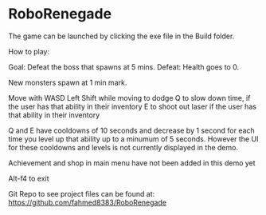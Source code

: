 # RoboRenegade

The game can be launched by clicking the exe file in the Build folder.

How to play:

Goal: Defeat the boss that spawns at 5 mins.
Defeat: Health goes to 0.

New monsters spawn at 1 min mark.

Move with WASD
Left Shift while moving to dodge
Q to slow down time, if the user has that ability in their inventory
E to shoot out laser if the user has that ability in their inventory

Q and E have cooldowns of 10 seconds and decrease by 1 second for each time you level up
that ability up to a minumum of 5 seconds. However the UI for these cooldowns and levels is
not currently displayed in the demo.

Achievement and shop in main menu have not been added in this demo yet

Alt-f4 to exit

Git Repo to see project files can be found at: https://github.com/fahmed8383/RoboRenegade